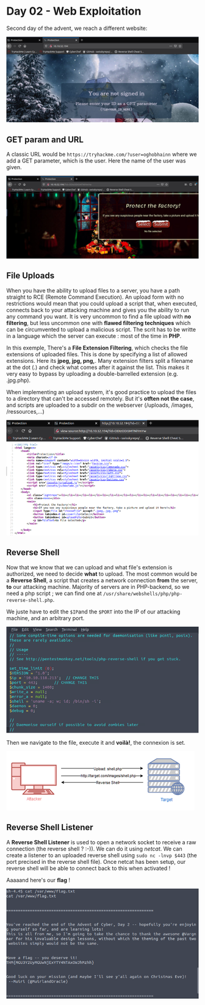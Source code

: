 # Day 02 - Web Exploitation

Second day of the advent, we reach a different website:

![website](https://github.com/oghobhainn/TryHackMe/blob/main/images/adventofcyber/day02/website.png)

## GET param and URL

A classic URL would be `https://tryhackme.com/?user=oghobhainn` where we add a GET parameter, which is the user. Here the name of the user was given.

![website-get](https://github.com/oghobhainn/TryHackMe/blob/main/images/adventofcyber/day02/website-get.png)

## File Uploads

When you have the ability to upload files to a server, you have a path straight to RCE (Remote Command Execution). An upload form with no restrictions would mean that you could upload a script that, when executed, connects back to your attacking machine and gives you the ability to run any command you want. 
It is very uncommon to find a file upload with __no filtering__, but less uncommon one with __flawed filtering techniques__ which can be circumvented to upload a malicious script.
The scrit has to be writte in a language which the server can execute : most of the time in __PHP__.

In this exemple, There's a __File Extension Filtering__, which checks the file extensions of uploaded files. This is done by specifying a list of allowed extensions. Here its __jpeg, jpg, png,__.
Many extension filters split a filename at the dot (.) and check what comes after it against the list. This makes it very easy to bypass by uploading a double-barrelled extension (e.g. .jpg.php).

When implementing an upload system, it's good practice to upload the files to a directory that can't be accessed remotely. But it's __otften not the case__, and scripts are uploaded to a subdir on the webserver (/uploads, /images, /ressources,...)

![website-sourcecode](https://github.com/oghobhainn/TryHackMe/blob/main/images/adventofcyber/day02/website-sourcecode.png)

## Reverse Shell

Now that we know that we can upload and what file's extension is authorized, we need to decide __what__ to upload.
The most common would be a __Reverse Shell__, a script that creates a network connection __from__ the server, __to__ our attacking machine.
Majority of servers are in PHP-backend, so we need a php script ; we can find one at `/usr/share/webshells/php/php-reverse-shell.php`.

We juste have to edit the `$IP`and the `$PORT` into the IP of our attacking machine, and an arbitrary port.

![reverse-shell](https://github.com/oghobhainn/TryHackMe/blob/main/images/adventofcyber/day02/reverse-shell.png)

Then we navigate to the file, execute it and __voilà!__, the connexion is set.

![reverse-shell-schema](https://github.com/oghobhainn/TryHackMe/blob/main/images/adventofcyber/day02/reverse-shell-schema.png)

## Reverse Shell Listener

A __Reverse Shell Listener__ is used to open a network socket to receive a raw connection (the reverse shell ? :-)). We can do it using _netcat_.
We can create a listener to an uploaded reverse shell using `sudo nc -lnvp $443` (the port precised in the reverse shell file). 
Once netcat has been setup, our reverse shell will be able to connect back to this when activated !

Aaaaand here's our __flag__ !

![flag-time](https://github.com/oghobhainn/TryHackMe/blob/main/images/adventofcyber/day02/flag-time.png)
